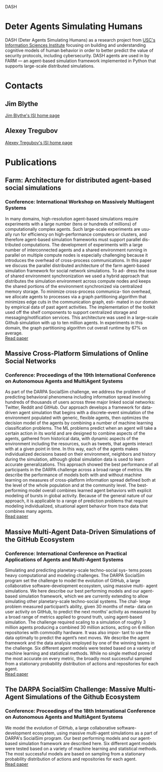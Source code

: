 <html>
  <head>DASH</head>
  <title>DASH - Deter Agents Simulating Humans</title>
<body>

<h1>Deter Agents Simulating Humans</h1>
<p>
  DASH (Deter Agents Simulating Humans) as a research project from <a href="http://www.isi.edu">USC's Information Sciences Institute</a>
  focusing on building and understanding cognitive models of human behavior in order to better predict the value of security protocols, including cybersecurity.
  DASH agents are used in by FARM — an agent-based simulation framework implemented in Python that supports large-scale distributed simulations.
</p>


<h1>Contacts</h1>

<h2>Jim Blythe</h2>
<a href="https://www.isi.edu/~blythe/">Jim Blythe's ISI home page</a>


<h2>Alexey Tregubov</h2>
<a href="https://www.isi.edu/people/tregubov/alexey_tregubov">Alexey Tregubov's ISI home page</a>


<h1>Publications</h1>
<h2>Farm: Architecture for distributed agent-based social simulations</h2>
<p>
<h3>Conference: International Workshop on Massively Multiagent Systems </h3>
In many domains, high-resolution agent-based simulations
require experiments with a large number (tens or hundreds of millions) of
computationally complex agents. Such large-scale experiments are usu-
ally run for efficiency on high-performance computers or clusters, and
therefore agent-based simulation frameworks must support parallel dis-
tributed computations. The development of experiments with a large
number of interconnected agents and a shared environment running in
parallel on multiple compute nodes is especially challenging because it
introduces the overhead of cross-process communications.
In this paper we discuss the parallel distributed architecture of the farm
agent-based simulation framework for social network simulations. To ad-
dress the issue of shared environment synchronization we used a hybrid
approach that distributes the simulation environment across compute
nodes and keeps the shared portions of the environment synchronized
via centralized memory storage. To minimize cross-process communica-
tion overhead, we allocate agents to processes via a graph partitioning
algorithm that minimizes edge cuts in the communication graph, esti-
mated in our domain by empirical data of past agent activities. The
implementation of the toolkit used off the shelf components to support
centralized storage and messaging/notification services.
This architecture was used in a large-scale Github simulation with up to
ten million agents. In experiments in this domain, the graph partitioning
algorithm cut overall runtime by 67% on average.
  <br>
  <a href="https://scholar.google.com/scholar?oi=bibs&cluster=18364638581314166609&btnI=1&hl=en">Read paper</a>
</p>



<h2>Massive Cross-Platform Simulations of Online Social Networks</h2>
<p>
<h3>Conference: Proceedings of the 19th International Conference on Autonomous Agents and MultiAgent Systems</h3>
As part of the DARPA SocialSim challenge, we address the problem of predicting behavioral phenomena including information
spread involving hundreds of thousands of users across three major
linked social networks: Twitter, Reddit and GitHub. Our approach
develops a framework for data-driven agent simulation that begins
with a discrete-event simulation of the environment populated with
generic, flexible agents, then optimizes the decision model of the
agents by combining a number of machine learning classification
problems. The ML problems predict when an agent will take a certain action in its world and are designed to combine aspects of
the agents, gathered from historical data, with dynamic aspects
of the environment including the resources, such as tweets, that
agents interact with at a given point in time. In this way, each of the
agents makes individualized decisions based on their environment,
neighbors and history during the simulation, although global simulation data is used to learn accurate generalizations. This approach
showed the best performance of all participants in the DARPA challenge across a broad range of metrics. We describe the performance
of models both with and without machine learning on measures of
cross-platform information spread defined both at the level of the
whole population and at the community level. The best-performing
model overall combines learned agent behaviors with explicit modeling of bursts in global activity. Because of the general nature of
our approach, it is applicable to a range of prediction problems that
require modeling individualized, situational agent behavior from trace data that combines many agents.
  <br>
  <a href="http://ifaamas.org/Proceedings/aamas2020/pdfs/p895.pdf">Read paper</a>


</p>


<h2>Massive Multi-Agent Data-Driven Simulations of the GitHub Ecosystem</h2>
<p>
<h3>Conference: International Conference on Practical Applications of Agents and Multi-Agent Systems</h3>
Simulating and predicting planetary-scale techno-social sys-
tems poses heavy computational and modeling challenges. The DARPA
SocialSim program set the challenge to model the evolution of GitHub, a
large collaborative software-development ecosystem, using massive multi-
agent simulations. We here describe our best performing models and our
agent-based simulation framework, which we are currently extending to
allow simulating other planetary-scale techno-social systems. The chal-
lenge problem measured participant’s ability, given 30 months of meta-
data on user activity on GitHub, to predict the next months’ activity
as measured by a broad range of metrics applied to ground truth, using
agent-based simulation. The challenge required scaling to a simulation of
roughly 3 million agents producing a combined 30 million actions, acting
on 6 million repositories with commodity hardware. It was also impor-
tant to use the data optimally to predict the agent’s next moves. We
describe the agent framework and the data analysis employed by one of
the winning teams in the challenge. Six different agent models were tested
based on a variety of machine learning and statistical methods. While
no single method proved the most accurate on every metric, the broadly
most successful sampled from a stationary probability distribution of
actions and repositories for each agent.
  <br>
  <a href="https://arxiv.org/pdf/1908.05437">Read paper</a>


</p>


<h2>The DARPA SocialSim Challenge: Massive Multi-Agent Simulations of the Github Ecosystem</h2>
<p>
<h3>Conference: Proceedings of the 18th International Conference on Autonomous Agents and MultiAgent Systems</h3>
We model the evolution of GitHub, a large collaborative software-development ecosystem, using massive multi-agent
  simulations as a part of DARPA's SocialSim program. Our best performing models and our agent-based simulation
  framework are described here. Six different agent models were tested based on a variety of machine learning and
  statistical methods. The most successful models are based on sampling from a stationary probability distribution of
  actions and repositories for each agent.
  <br>
  <a href="https://dl.acm.org/ft_gateway.cfm?id=3331935&type=pdf">Read paper</a>


</p>


</body>
</html>
